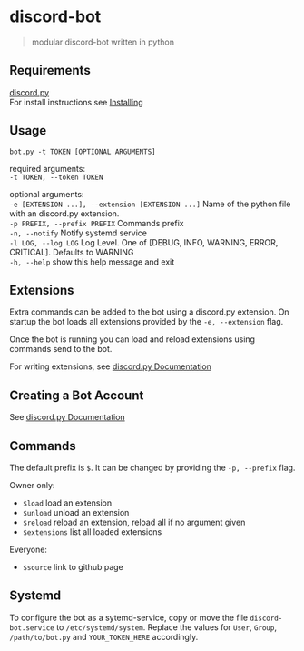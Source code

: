 # discord-bot

>modular discord-bot written in python

## Requirements
[discord.py](https://discordpy.readthedocs.io/en/stable/index.html)  
For install instructions see [Installing](https://discordpy.readthedocs.io/en/stable/intro.html#installing)

## Usage
```shell
bot.py -t TOKEN [OPTIONAL ARGUMENTS]
```

required arguments:  
`-t TOKEN, --token TOKEN`

optional arguments:  
`-e [EXTENSION ...], --extension [EXTENSION ...]` Name of the python file with an discord.py extension.  
`-p PREFIX, --prefix PREFIX` Commands prefix  
`-n, --notify` Notify systemd service  
`-l LOG, --log LOG` Log Level. One of [DEBUG, INFO, WARNING, ERROR, CRITICAL]. Defaults to WARNING  
`-h, --help` show this help message and exit  

## Extensions

Extra commands can be added to the bot using a discord.py extension. On startup the bot loads all extensions provided by the `-e, --extension` flag.

Once the bot is running you can load and reload extensions using commands send to the bot.

For writing extensions, see [discord.py Documentation](https://discordpy.readthedocs.io/en/stable/ext/commands/extensions.html)

## Creating a Bot Account

See [discord.py Documentation](https://discordpy.readthedocs.io/en/stable/discord.html)

## Commands

The default prefix is `$`. It can be changed by providing the `-p, --prefix` flag.

Owner only:
* `$load` load an extension
* `$unload` unload an extension
* `$reload` reload an extension, reload all if no argument given
* `$extensions` list all loaded extensions

Everyone:
* `$source` link to github page

## Systemd

To configure the bot as a sytemd-service, copy or move the file `discord-bot.service` to `/etc/systemd/system`. Replace the values for `User`, `Group`, `/path/to/bot.py` and `YOUR_TOKEN_HERE` accordingly.
